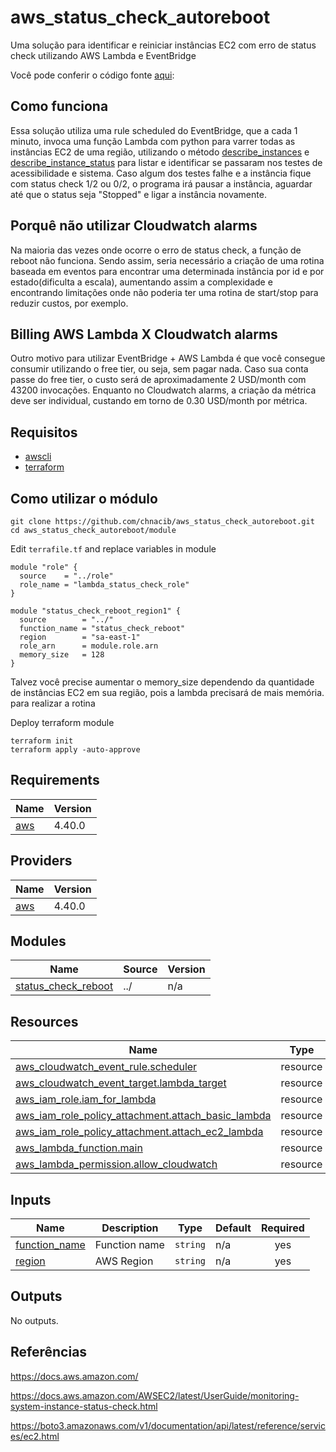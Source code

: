 # aws_status_check_autoreboot
Uma solução para identificar e reiniciar instâncias EC2 com erro de status check utilizando AWS Lambda e EventBridge

Você pode conferir o código fonte [aqui](https://github.com/chnacib/status_check_reboot_lambda): 

## Como funciona

Essa solução utiliza uma rule scheduled do EventBridge, que a cada 1 minuto, invoca uma função Lambda com python para varrer todas as instâncias EC2 de uma região, utilizando o método [describe_instances](https://boto3.amazonaws.com/v1/documentation/api/latest/reference/services/ec2.html#EC2.Client.describe_instances) e [describe_instance_status](https://boto3.amazonaws.com/v1/documentation/api/latest/reference/services/ec2.html#EC2.Client.describe_instance_status) para listar e identificar se passaram nos testes de acessibilidade e sistema. Caso algum dos testes falhe e a instância fique com status check 1/2 ou 0/2, o programa irá pausar a instância, aguardar até que o status seja "Stopped" e ligar a instância novamente. 


## Porquê não utilizar Cloudwatch alarms

Na maioria das vezes onde ocorre o erro de status check, a função de reboot não funciona. Sendo assim, seria necessário a criação de uma rotina baseada em eventos para encontrar uma determinada instância por id e por estado(dificulta a escala), aumentando assim a complexidade e encontrando limitações onde não poderia ter uma rotina de start/stop para reduzir custos, por exemplo.


## Billing AWS Lambda X Cloudwatch alarms

Outro motivo para utilizar EventBridge + AWS Lambda é que você consegue consumir utilizando o free tier, ou seja, sem pagar nada. Caso sua conta passe do free tier, o custo será de aproximadamente 2 USD/month com 43200 invocações. Enquanto no Cloudwatch alarms, a criação da métrica deve ser individual, custando em torno de 0.30 USD/month por métrica.



## Requisitos

* [awscli](https://docs.aws.amazon.com/cli/latest/userguide/getting-started-install.html)
* [terraform](https://learn.hashicorp.com/tutorials/terraform/install-cli)

## Como utilizar o módulo

```
git clone https://github.com/chnacib/aws_status_check_autoreboot.git
cd aws_status_check_autoreboot/module
```

Edit ``terrafile.tf`` and replace variables in module
```
module "role" {
  source    = "../role"
  role_name = "lambda_status_check_role"
}

module "status_check_reboot_region1" {
  source        = "../"
  function_name = "status_check_reboot"
  region        = "sa-east-1"
  role_arn      = module.role.arn
  memory_size   = 128
}
```

Talvez você precise aumentar o memory_size dependendo da quantidade de instâncias EC2 em sua região, pois a lambda precisará de mais memória. para realizar a rotina


Deploy terraform module

```
terraform init
terraform apply -auto-approve
```

## Requirements

| Name | Version |
|------|---------|
| <a name="requirement_aws"></a> [aws](#requirement\_aws) | 4.40.0 |

## Providers

| Name | Version |
|------|---------|
| <a name="provider_aws"></a> [aws](#provider\_aws) | 4.40.0 |

## Modules

| Name | Source | Version |
|------|--------|---------|
| <a name="module_status_check_reboot"></a> [status\_check\_reboot](#module\_status\_check\_reboot) | ../ | n/a |

## Resources

| Name | Type |
|------|------|
| [aws_cloudwatch_event_rule.scheduler](https://registry.terraform.io/providers/hashicorp/aws/4.40.0/docs/resources/cloudwatch_event_rule) | resource |
| [aws_cloudwatch_event_target.lambda_target](https://registry.terraform.io/providers/hashicorp/aws/4.40.0/docs/resources/cloudwatch_event_target) | resource |
| [aws_iam_role.iam_for_lambda](https://registry.terraform.io/providers/hashicorp/aws/4.40.0/docs/resources/iam_role) | resource |
| [aws_iam_role_policy_attachment.attach_basic_lambda](https://registry.terraform.io/providers/hashicorp/aws/4.40.0/docs/resources/iam_role_policy_attachment) | resource |
| [aws_iam_role_policy_attachment.attach_ec2_lambda](https://registry.terraform.io/providers/hashicorp/aws/4.40.0/docs/resources/iam_role_policy_attachment) | resource |
| [aws_lambda_function.main](https://registry.terraform.io/providers/hashicorp/aws/4.40.0/docs/resources/lambda_function) | resource |
| [aws_lambda_permission.allow_cloudwatch](https://registry.terraform.io/providers/hashicorp/aws/4.40.0/docs/resources/lambda_permission) | resource |

## Inputs

| Name | Description | Type | Default | Required |
|------|-------------|------|---------|:--------:|
| <a name="input_function_name"></a> [function\_name](#input\_function\_name) | Function name | `string` | n/a | yes |
| <a name="input_region"></a> [region](#input\_region) | AWS Region | `string` | n/a | yes |

## Outputs

No outputs.

## Referências

https://docs.aws.amazon.com/

https://docs.aws.amazon.com/AWSEC2/latest/UserGuide/monitoring-system-instance-status-check.html

https://boto3.amazonaws.com/v1/documentation/api/latest/reference/services/ec2.html

